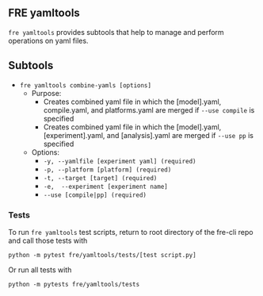 ## FRE yamltools
`fre yamltools` provides subtools that help to manage and perform operations on yaml files. 

## Subtools
- `fre yamltools combine-yamls [options]`
   - Purpose: 
        - Creates combined yaml file in which the [model].yaml, compile.yaml, and platforms.yaml are merged if `--use compile` is specified
        - Creates combined yaml file in which the [model].yaml, [experiment].yaml, and [analysis].yaml are merged if `--use pp` is specified
   - Options:
        - `-y, --yamlfile [experiment yaml] (required)`
        - `-p, --platform [platform] (required)`
        - `-t, --target [target] (required)`
        - `-e,  --experiment [experiment name]`
        - `--use [compile|pp] (required)`

### **Tests**

To run `fre yamltools` test scripts, return to root directory of the fre-cli repo and call those tests with

    python -m pytest fre/yamltools/tests/[test script.py]

Or run all tests with

    python -m pytests fre/yamltools/tests
